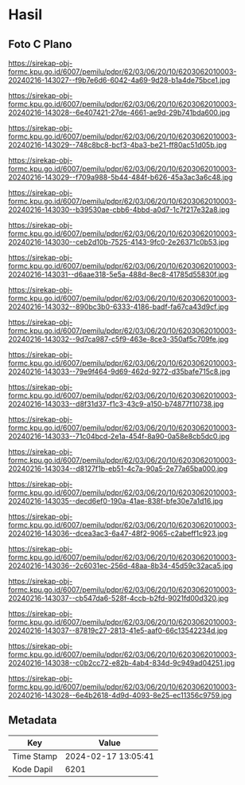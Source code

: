 # Hasil

## Foto C Plano

https://sirekap-obj-formc.kpu.go.id/6007/pemilu/pdpr/62/03/06/20/10/6203062010003-20240216-143027--f9b7e6d6-6042-4a69-9d28-b1a4de75bce1.jpg

https://sirekap-obj-formc.kpu.go.id/6007/pemilu/pdpr/62/03/06/20/10/6203062010003-20240216-143028--6e407421-27de-4661-ae9d-29b741bda600.jpg

https://sirekap-obj-formc.kpu.go.id/6007/pemilu/pdpr/62/03/06/20/10/6203062010003-20240216-143029--748c8bc8-bcf3-4ba3-be21-ff80ac51d05b.jpg

https://sirekap-obj-formc.kpu.go.id/6007/pemilu/pdpr/62/03/06/20/10/6203062010003-20240216-143029--f709a988-5b44-484f-b626-45a3ac3a6c48.jpg

https://sirekap-obj-formc.kpu.go.id/6007/pemilu/pdpr/62/03/06/20/10/6203062010003-20240216-143030--b39530ae-cbb6-4bbd-a0d7-1c7f217e32a8.jpg

https://sirekap-obj-formc.kpu.go.id/6007/pemilu/pdpr/62/03/06/20/10/6203062010003-20240216-143030--ceb2d10b-7525-4143-9fc0-2e26371c0b53.jpg

https://sirekap-obj-formc.kpu.go.id/6007/pemilu/pdpr/62/03/06/20/10/6203062010003-20240216-143031--d6aae318-5e5a-488d-8ec8-41785d55830f.jpg

https://sirekap-obj-formc.kpu.go.id/6007/pemilu/pdpr/62/03/06/20/10/6203062010003-20240216-143032--890bc3b0-6333-4186-badf-fa67ca43d9cf.jpg

https://sirekap-obj-formc.kpu.go.id/6007/pemilu/pdpr/62/03/06/20/10/6203062010003-20240216-143032--9d7ca987-c5f9-463e-8ce3-350af5c709fe.jpg

https://sirekap-obj-formc.kpu.go.id/6007/pemilu/pdpr/62/03/06/20/10/6203062010003-20240216-143033--79e9f464-9d69-462d-9272-d35bafe715c8.jpg

https://sirekap-obj-formc.kpu.go.id/6007/pemilu/pdpr/62/03/06/20/10/6203062010003-20240216-143033--d8f31d37-f1c3-43c9-a150-b74877f10738.jpg

https://sirekap-obj-formc.kpu.go.id/6007/pemilu/pdpr/62/03/06/20/10/6203062010003-20240216-143033--71c04bcd-2e1a-454f-8a90-0a58e8cb5dc0.jpg

https://sirekap-obj-formc.kpu.go.id/6007/pemilu/pdpr/62/03/06/20/10/6203062010003-20240216-143034--d8127f1b-eb51-4c7a-90a5-2e77a65ba000.jpg

https://sirekap-obj-formc.kpu.go.id/6007/pemilu/pdpr/62/03/06/20/10/6203062010003-20240216-143035--decd6ef0-190a-41ae-838f-bfe30e7a1d16.jpg

https://sirekap-obj-formc.kpu.go.id/6007/pemilu/pdpr/62/03/06/20/10/6203062010003-20240216-143036--dcea3ac3-6a47-48f2-9065-c2abeff1c923.jpg

https://sirekap-obj-formc.kpu.go.id/6007/pemilu/pdpr/62/03/06/20/10/6203062010003-20240216-143036--2c6031ec-256d-48aa-8b34-45d59c32aca5.jpg

https://sirekap-obj-formc.kpu.go.id/6007/pemilu/pdpr/62/03/06/20/10/6203062010003-20240216-143037--cb547da6-528f-4ccb-b2fd-9021fd00d320.jpg

https://sirekap-obj-formc.kpu.go.id/6007/pemilu/pdpr/62/03/06/20/10/6203062010003-20240216-143037--87819c27-2813-41e5-aaf0-66c13542234d.jpg

https://sirekap-obj-formc.kpu.go.id/6007/pemilu/pdpr/62/03/06/20/10/6203062010003-20240216-143038--c0b2cc72-e82b-4ab4-834d-9c949ad04251.jpg

https://sirekap-obj-formc.kpu.go.id/6007/pemilu/pdpr/62/03/06/20/10/6203062010003-20240216-143028--6e4b2618-4d9d-4093-8e25-ec11356c9759.jpg


## Metadata

| Key        | Value               |
| ---------- | ------------------- |
| Time Stamp | 2024-02-17 13:05:41 |
| Kode Dapil | 6201                |



